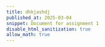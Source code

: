 ```yaml
---
title: dhkjashdj
published_at: 2025-03-04
snippet: Document for assignment 1
disable_html_sanitization: true
allow_math: true
---
```


